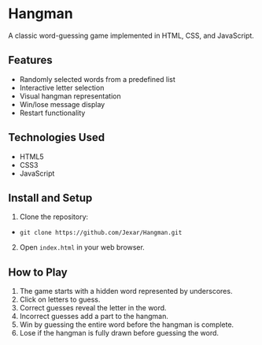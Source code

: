 # Hangman

A classic word-guessing game implemented in HTML, CSS, and JavaScript.

## Features

- Randomly selected words from a predefined list
- Interactive letter selection
- Visual hangman representation
- Win/lose message display
- Restart functionality

## Technologies Used

- HTML5
- CSS3
- JavaScript

## Install and Setup

1. Clone the repository:

- `git clone https://github.com/Jexar/Hangman.git`

2. Open `index.html` in your web browser.

## How to Play

1. The game starts with a hidden word represented by underscores.
2. Click on letters to guess.
3. Correct guesses reveal the letter in the word.
4. Incorrect guesses add a part to the hangman.
5. Win by guessing the entire word before the hangman is complete.
6. Lose if the hangman is fully drawn before guessing the word.

